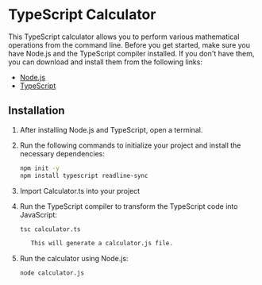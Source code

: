 # TypeScript Calculator

This TypeScript calculator allows you to perform various mathematical operations from the command line. Before you get started, make sure you have Node.js and the TypeScript compiler installed. If you don't have them, you can download and install them from the following links:

- [Node.js](https://nodejs.org/)
- [TypeScript](https://www.typescriptlang.org/)

## Installation

1. After installing Node.js and TypeScript, open a terminal.

2. Run the following commands to initialize your project and install the necessary dependencies:

   ```bash
   npm init -y
   npm install typescript readline-sync

3. Import Calculator.ts into your project

4. Run the TypeScript compiler to transform the TypeScript code into JavaScript:

   ```bash
   tsc calculator.ts

      This will generate a calculator.js file.

5. Run the calculator using Node.js:

   ```bash
   node calculator.js
